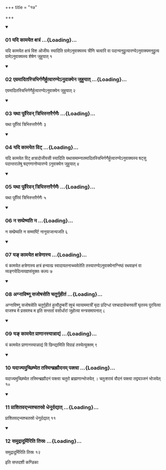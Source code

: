 +++
title = "१७"

+++

<div class="js_include" includetitle="true" newlevelforh1="3" unfilled="" url="/vedAH_yajuH/taittirIyam/sUtram/ApastambaH/shrautam/vishvAsa-prastutiH/17/17/01_yadi_kAmayeta_xatraM.md">
<details open><summary><h3>01 यदि कामयेत क्षत्रं ...{Loading}...</h3></summary>

यदि कामयेत क्षत्रं विश ओजीयः स्यादिति ग्रामेऽनुवाक्यस्य त्रीणि चत्वारि वा पदान्यनुद्रुत्यारण्येऽनुवाक्यमनुद्रुत्य ग्रामेऽनुवाक्यस्य शेषेण जुहुयात् १
</details>
</div>


<div class="js_include" includetitle="true" newlevelforh1="3" unfilled="" url="/vedAH_yajuH/taittirIyam/sUtram/ApastambaH/shrautam/vishvAsa-prastutiH/17/17/02_evamAditastribhirgaNairhutvAraNye-nuvAkyena_juhuyAt.md">
<details open><summary><h3>02 एवमादितस्त्रिभिर्गणैर्हुत्वारण्येऽनुवाक्येन जुहुयात् ...{Loading}...</h3></summary>

एवमादितस्त्रिभिर्गणैर्हुत्वारण्येऽनुवाक्येन जुहुयात् २
</details>
</div>


<div class="js_include" includetitle="true" newlevelforh1="3" unfilled="" url="/vedAH_yajuH/taittirIyam/sUtram/ApastambaH/shrautam/vishvAsa-prastutiH/17/17/03_yathA_pUrvairevan_tribhiruttarairgaNaiH.md">
<details open><summary><h3>03 यथा पूर्वैरेवन् त्रिभिरुत्तरैर्गणैः ...{Loading}...</h3></summary>

यथा पूर्वैरेवं त्रिभिरुत्तरैर्गणैः ३
</details>
</div>


<div class="js_include" includetitle="true" newlevelforh1="3" unfilled="" url="/vedAH_yajuH/taittirIyam/sUtram/ApastambaH/shrautam/vishvAsa-prastutiH/17/17/04_yadi_kAmayeta_viT.md">
<details open><summary><h3>04 यदि कामयेत विट् ...{Loading}...</h3></summary>

यदि कामयेत विट् क्षत्रादोजीयसी स्यादिति यथासमाम्नातमादितस्त्रिभिर्गणैर्हुत्वारण्येऽनुवाक्यस्य षट्सु पदान्तरालेषु षद्गणानोप्यारण्ये ऽनुवाक्येन जुहुयात् ४
</details>
</div>


<div class="js_include" includetitle="true" newlevelforh1="3" unfilled="" url="/vedAH_yajuH/taittirIyam/sUtram/ApastambaH/shrautam/vishvAsa-prastutiH/17/17/05_yathA_pUrvairevan_tribhiruttarairgaNaiH.md">
<details open><summary><h3>05 यथा पूर्वैरेवन् त्रिभिरुत्तरैर्गणैः ...{Loading}...</h3></summary>

यथा पूर्वैरेवं त्रिभिरुत्तरैर्गणैः ५
</details>
</div>


<div class="js_include" includetitle="true" newlevelforh1="3" unfilled="" url="/vedAH_yajuH/taittirIyam/sUtram/ApastambaH/shrautam/vishvAsa-prastutiH/17/17/06_na_sampreShyati_na.md">
<details open><summary><h3>06 न सम्प्रेष्यति न ...{Loading}...</h3></summary>

न सम्प्रेष्यति न सम्मार्ष्टि नानूयाजान्यजति ६
</details>
</div>


<div class="js_include" includetitle="true" newlevelforh1="3" unfilled="" url="/vedAH_yajuH/taittirIyam/sUtram/ApastambaH/shrautam/vishvAsa-prastutiH/17/17/07_ya~N_kAmayeta_xatreNAsya.md">
<details open><summary><h3>07 यङ् कामयेत क्षत्रेणास्य ...{Loading}...</h3></summary>

यं कामयेत क्षत्रेणास्य क्षत्रं हन्यात्प्र स्वादायतनाच्च्यवेतेति तस्यारण्येऽनुवाक्येनाग्निष्ठं रथवाहनं वा व्यङ्गयेदित्ययज्ञसंयुक्तः कल्पः ७
</details>
</div>


<div class="js_include" includetitle="true" newlevelforh1="3" unfilled="" url="/vedAH_yajuH/taittirIyam/sUtram/ApastambaH/shrautam/vishvAsa-prastutiH/17/17/08_agnAviShNU_sajoShaseti_chaturgRhItaM.md">
<details open><summary><h3>08 अग्नाविष्णू सजोषसेति चतुर्गृहीतं ...{Loading}...</h3></summary>

अग्नाविष्णू सजोषसेति चतुर्गृहीतं हुत्वौदुम्बरीं स्रुचं व्यायाममात्रीं मृदा प्रदिग्धां पश्चादासेचनवतीं घृतस्य पूरयित्वा वाजश्च मे प्रसवश्च म इति सन्ततां वसोर्धारां जुहोत्या मन्त्रसमापनात् ८
</details>
</div>


<div class="js_include" includetitle="true" newlevelforh1="3" unfilled="" url="/vedAH_yajuH/taittirIyam/sUtram/ApastambaH/shrautam/vishvAsa-prastutiH/17/17/09_ya~N_kAmayeta_prANAnasyAnnAdyaM.md">
<details open><summary><h3>09 यङ् कामयेत प्राणानस्यान्नाद्यं ...{Loading}...</h3></summary>

यं कामयेत प्राणानस्यान्नाद्यं वि छिन्द्यामिति विग्राहं तस्येत्युक्तम् ९
</details>
</div>


<div class="js_include" includetitle="true" newlevelforh1="3" unfilled="" url="/vedAH_yajuH/taittirIyam/sUtram/ApastambaH/shrautam/vishvAsa-prastutiH/17/17/10_yadAjyamuchChiShyeta_tasminbrahmaudanam_paktvA.md">
<details open><summary><h3>10 यदाज्यमुच्छिष्येत तस्मिन्ब्रह्मौदनम् पक्त्वा ...{Loading}...</h3></summary>

यदाज्यमुच्छिष्येत तस्मिन्ब्रह्मौदनं पक्त्वा चतुरो ब्राह्मणान्भोजयेत् । चतुःशरावं वौदनं पक्त्वा तद्व्यञ्जनं भोजयेत् १०
</details>
</div>


<div class="js_include" includetitle="true" newlevelforh1="3" unfilled="" url="/vedAH_yajuH/taittirIyam/sUtram/ApastambaH/shrautam/vishvAsa-prastutiH/17/17/11_prAshitavadbhyashchatasro_dhenUrdadyAt.md">
<details open><summary><h3>11 प्राशितवद्भ्यश्चतस्रो धेनूर्दद्यात् ...{Loading}...</h3></summary>

प्राशितवद्भ्यश्चतस्रो धेनूर्दद्यात् ११
</details>
</div>


<div class="js_include" includetitle="true" newlevelforh1="3" unfilled="" url="/vedAH_yajuH/taittirIyam/sUtram/ApastambaH/shrautam/vishvAsa-prastutiH/17/17/12_samudrAdUrmiriti_tisraH.md">
<details open><summary><h3>12 समुद्रादूर्मिरिति तिस्रः ...{Loading}...</h3></summary>

समुद्रादूर्मिरिति तिस्रः १२
</details>
</div>



  
इति सप्तदशी कण्डिका 
